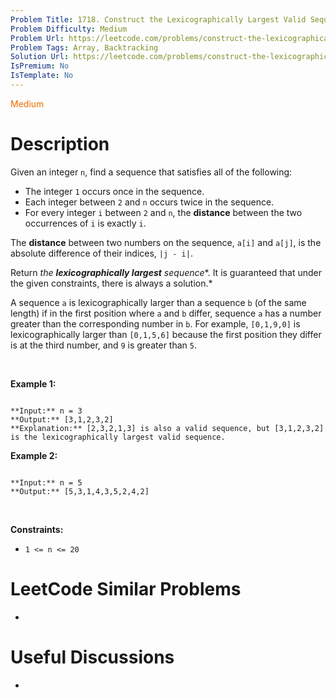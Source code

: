 ```yaml
---
Problem Title: 1718. Construct the Lexicographically Largest Valid Sequence
Problem Difficulty: Medium
Problem Url: https://leetcode.com/problems/construct-the-lexicographically-largest-valid-sequence/
Problem Tags: Array, Backtracking
Solution Url: https://leetcode.com/problems/construct-the-lexicographically-largest-valid-sequence/solution/
IsPremium: No
IsTemplate: No
---
```


<span style="color: rgb(239, 108, 0);">Medium</span>

# Description

Given an integer `n`, find a sequence that satisfies all of the following:


* The integer `1` occurs once in the sequence.
* Each integer between `2` and `n` occurs twice in the sequence.
* For every integer `i` between `2` and `n`, the **distance** between the two occurrences of `i` is exactly `i`.


The **distance** between two numbers on the sequence, `a[i]` and `a[j]`, is the absolute difference of their indices, `|j - i|`.


Return *the **lexicographically largest** sequence**. It is guaranteed that under the given constraints, there is always a solution.* 


A sequence `a` is lexicographically larger than a sequence `b` (of the same length) if in the first position where `a` and `b` differ, sequence `a` has a number greater than the corresponding number in `b`. For example, `[0,1,9,0]` is lexicographically larger than `[0,1,5,6]` because the first position they differ is at the third number, and `9` is greater than `5`.


 


**Example 1:**



```

**Input:** n = 3
**Output:** [3,1,2,3,2]
**Explanation:** [2,3,2,1,3] is also a valid sequence, but [3,1,2,3,2] is the lexicographically largest valid sequence.

```

**Example 2:**



```

**Input:** n = 5
**Output:** [5,3,1,4,3,5,2,4,2]

```

 


**Constraints:**


* `1 <= n <= 20`




# LeetCode Similar Problems

- []()

# Useful Discussions

- []()
